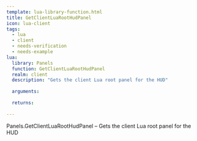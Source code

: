 ```yaml
---
template: lua-library-function.html
title: GetClientLuaRootHudPanel
icon: lua-client
tags:
  - lua
  - client
  - needs-verification
  - needs-example
lua:
  library: Panels
  function: GetClientLuaRootHudPanel
  realm: client
  description: "Gets the client Lua root panel for the HUD"
  
  arguments:
  
  returns:
    
---
```


<div class="lua__search__keywords">
Panels.GetClientLuaRootHudPanel &#x2013; Gets the client Lua root panel for the HUD
</div>
